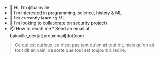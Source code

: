 - 👋 Hi, I’m @bainville
- 👀 I’m interested in programming, science, history & ML
- 🌱 I’m currently learning ML
- 💞️ I’m looking to collaborate on security projects
- 📫 How to reach me ? Send an email at bainville_dev[at]protonmail[dot]com

> Ce qui est curieux, ce n'est pas tant qu'on ait tout dit, mais qu'on ait tout dit en vain, de sorte que tout est toujours à redire.
